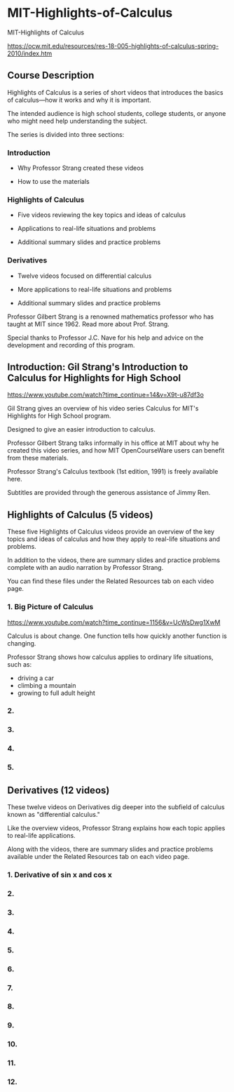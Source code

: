 # MIT-Highlights-of-Calculus
MIT-Highlights of Calculus

https://ocw.mit.edu/resources/res-18-005-highlights-of-calculus-spring-2010/index.htm


## Course Description

Highlights of Calculus is a series of short videos that introduces the basics of calculus—how it works and why it is important. 

The intended audience is high school students, college students, or anyone who might need help understanding the subject.

The series is divided into three sections:

### Introduction

- Why Professor Strang created these videos

- How to use the materials

### Highlights of Calculus

- Five videos reviewing the key topics and ideas of calculus

- Applications to real-life situations and problems

- Additional summary slides and practice problems

### Derivatives

- Twelve videos focused on differential calculus

- More applications to real-life situations and problems

- Additional summary slides and practice problems

Professor Gilbert Strang is a renowned mathematics professor who has taught at MIT since 1962. Read more about Prof. Strang.

Special thanks to Professor J.C. Nave for his help and advice on the development and recording of this program.




## Introduction: Gil Strang's Introduction to Calculus for Highlights for High School

https://www.youtube.com/watch?time_continue=14&v=X9t-u87df3o

Gil Strang gives an overview of his video series Calculus for MIT's Highlights for High School program. 

Designed to give an easier introduction to calculus.


Professor Gilbert Strang talks informally in his office at MIT about why he created this video series, and how MIT OpenCourseWare users can benefit from these materials.

Professor Strang's Calculus textbook (1st edition, 1991) is freely available here.

Subtitles are provided through the generous assistance of Jimmy Ren.


## Highlights of Calculus (5 videos)

These five Highlights of Calculus videos provide an overview of the key topics and ideas of calculus and how they apply to real-life situations and problems. 

In addition to the videos, there are summary slides and practice problems complete with an audio narration by Professor Strang. 

You can find these files under the Related Resources tab on each video page.

### 1. Big Picture of Calculus

https://www.youtube.com/watch?time_continue=1156&v=UcWsDwg1XwM

Calculus is about change. One function tells how quickly another function is changing. 

Professor Strang shows how calculus applies to ordinary life situations, such as:

* driving a car
* climbing a mountain
* growing to full adult height

### 2.

### 3.

### 4.

### 5.

## Derivatives (12 videos)

These twelve videos on Derivatives dig deeper into the subfield of calculus known as "differential calculus."  

Like the overview videos, Professor Strang explains how each topic applies to real-life applications.  

Along with the videos, there are summary slides and practice problems available under the Related Resources tab on each video page.

### 1. Derivative of sin x and cos x

### 2.

### 3.

### 4.

### 5.

### 6.

### 7.

### 8.

### 9.

### 10.

### 11.

### 12.




